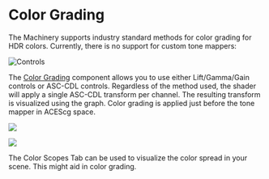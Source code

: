 # Color Grading

The Machinery supports industry standard methods for color grading for HDR colors. Currently, there is no support for custom tone mappers:

![Controls](https://www.dropbox.com/s/f51xt0yd696w3jv/tm_tut_color_grading_lgg_sop.png?raw=1)

The [Color Grading]({{docs}}/plugins/default_render_pipe/post_processing/color_grading_component.h.html#color_grading_component.h) component allows you to use either Lift/Gamma/Gain controls or ASC-CDL controls. Regardless of the method used, the shader will apply a single ASC-CDL transform per channel. The resulting transform is visualized using the graph. Color grading is applied just before the tone mapper in ACEScg space.

![](https://www.dropbox.com/s/v8xm2u9ln0dy065/tm_tut_color_grading_flow.png?raw=1)

![](https://www.dropbox.com/s/9080y9197sr1p5v/tm_tut_color_grading_tools.png?raw=1)

The Color Scopes Tab can be used to visualize the color spread in your scene. This might aid in color grading. 